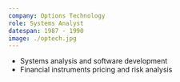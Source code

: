 ```yaml
---
company: Options Technology
role: Systems Analyst
datespan: 1987 - 1990
image: ./optech.jpg
---
```


- Systems analysis and software development
- Financial instruments pricing and risk analysis
